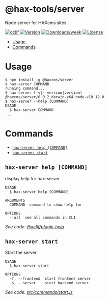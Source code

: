 @hax-tools/server
=================

Node server for HAXcms sites.

[![oclif](https://img.shields.io/badge/cli-oclif-brightgreen.svg)](https://oclif.io)
[![Version](https://img.shields.io/npm/v/@hax-tools/server.svg)](https://npmjs.org/package/@hax-tools/server)
[![Downloads/week](https://img.shields.io/npm/dw/@hax-tools/server.svg)](https://npmjs.org/package/@hax-tools/server)
[![License](https://img.shields.io/npm/l/@hax-tools/server.svg)](https://github.com/elmsln/hax-tools/blob/master/package.json)

<!-- toc -->
* [Usage](#usage)
* [Commands](#commands)
<!-- tocstop -->
# Usage
<!-- usage -->
```sh-session
$ npm install -g @haxcms/server
$ hax-server COMMAND
running command...
$ hax-server (-v|--version|version)
@haxcms/server/0.0.2 darwin-x64 node-v10.12.0
$ hax-server --help [COMMAND]
USAGE
  $ hax-server COMMAND
...
```
<!-- usagestop -->
# Commands
<!-- commands -->
* [`hax-server help [COMMAND]`](#hax-server-help-command)
* [`hax-server start`](#hax-server-start)

## `hax-server help [COMMAND]`

display help for hax-server

```
USAGE
  $ hax-server help [COMMAND]

ARGUMENTS
  COMMAND  command to show help for

OPTIONS
  --all  see all commands in CLI
```

_See code: [@oclif/plugin-help](https://github.com/oclif/plugin-help/blob/v2.1.6/src/commands/help.ts)_

## `hax-server start`

Start the server.

```
USAGE
  $ hax-server start

OPTIONS
  -f, --frontend  start frontend server
  -s, --server    start backend server
```

_See code: [src/commands/start.js](https://github.com/elmsln/hax-tools/blob/v0.0.2/src/commands/start.js)_
<!-- commandsstop -->
